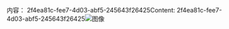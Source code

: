 <span data-ttu-id="d9f94-101">内容： 2f4ea81c-fee7-4d03-abf5-245643f26425</span><span class="sxs-lookup"><span data-stu-id="d9f94-101">Content: 2f4ea81c-fee7-4d03-abf5-245643f26425</span></span>![图像](34c5d1f4-0f17-4b23-b484-d152696afa23.png)
